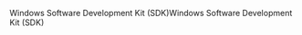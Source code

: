 <span data-ttu-id="bf886-101">Windows Software Development Kit (SDK)</span><span class="sxs-lookup"><span data-stu-id="bf886-101">Windows Software Development Kit (SDK)</span></span>